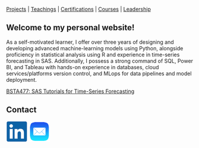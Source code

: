[Projects](projects.md) | [Teachings](teachings.md) | [Certifications](services.md) | [Courses](courses.md) | [Leadership](leadership.md)

## Welcome to my personal website!
  
As a self-motivated learner, I offer over three years of designing and developing advanced machine-learning models using Python, alongside proficiency in statistical analysis using R and experience in time-series forecasting in SAS. Additionally, I possess a strong command of SQL, Power BI, and Tableau with hands-on experience in databases, cloud services/platforms version control, and MLops for data
pipelines and model deployment.

[BSTA477: SAS Tutorials for Time-Series Forecasting](https://github.com/hajigholam/SAS_Tutorial)

## Contact
[![alt text](linkedin.png)](https://www.linkedin.com/ "LinkedIn")  [![alt text](email1.png)](mailto:amirhoseyn.saryazdi@gmail.com/ "Email") 
